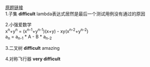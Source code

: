 [原题链接](https://www.nowcoder.com/test/30440638/summary) <br/>
1.子集    **difficult**    lambda表达式居然是最后一个测试用例没有通过的原因

2.小强爱数学   
    x<sup>n</sup>+y<sup>n</sup> = (x<sup>n-1</sup>+y<sup>n-1</sup>)(x+y) - xy(x<sup>n-2</sup>+y<sup>n-2</sup>)    <br>
    a<sub>n</sub> = a<sub>n-1</sub> * A - B * a<sub>n-2</sub>

3.二叉树    **difficult**   amazing

4.对称飞行器    **very difficult**
